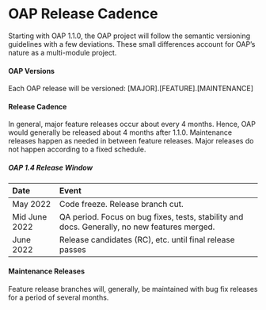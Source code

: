 # OAP Release Cadence

Starting with OAP 1.1.0, the OAP project will follow the semantic versioning guidelines with a few deviations. These small differences account for OAP’s nature as a multi-module project.

#### OAP Versions

Each OAP release will be versioned: [MAJOR].[FEATURE].[MAINTENANCE]

#### Release Cadence

In general, major feature releases occur about every 4 months. Hence, OAP would generally be released about 4 months after 1.1.0. Maintenance releases happen as needed in between feature releases. Major releases do not happen according to a fixed schedule.

##### OAP 1.4 Release Window

|Date  |  Event |
| :----- | :----- |
May        2022	           |  Code freeze. Release branch cut.|
Mid June   2022	            | QA period. Focus on bug fixes, tests, stability and docs. Generally, no new features merged.|
June     2022	             |Release candidates (RC), etc. until final release passes|


#### Maintenance Releases

Feature release branches will, generally, be maintained with bug fix releases for a period of several months.

